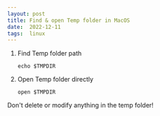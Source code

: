 ```yaml
---
layout: post
title: Find & open Temp folder in MacOS
date:  2022-12-11
tags:  linux
---
```


1. Find Temp folder path 
    ``` shell
    echo $TMPDIR
    ```
2. Open Temp folder directly
    ``` shell
    open $TMPDIR          
    ```
Don't delete or modify anything in the temp folder!